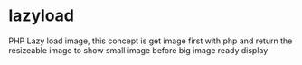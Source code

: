 # lazyload
PHP Lazy load image, this concept is get image first with php and return the resizeable image to show small image before big image ready display
